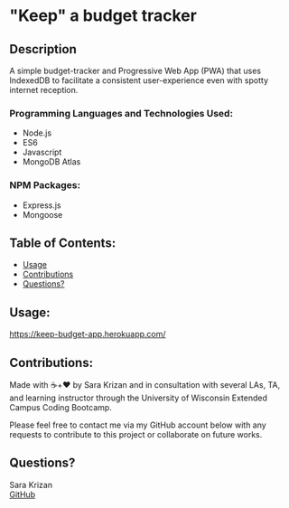 # "Keep" a budget tracker

## Description
A simple budget-tracker and Progressive Web App (PWA) that uses IndexedDB to facilitate a consistent user-experience even with spotty internet reception.


### Programming Languages and Technologies Used:
- Node.js
- ES6
- Javascript
- MongoDB Atlas

### NPM Packages:
- Express.js
- Mongoose

## Table of Contents:
- [Usage](#usage)
- [Contributions](#contribution-guidelines)
- [Questions?](#questions?)


## <a name="usage">Usage</a>:
https://keep-budget-app.herokuapp.com/


    
## <a name="contribution-guidelines">Contributions</a>:
Made with ☕+❤️ by Sara Krizan and in consultation with several LAs, TA, and learning instructor through the University of Wisconsin Extended Campus Coding Bootcamp.

Please feel free to contact me via my GitHub account below with any requests to contribute to this project or collaborate on future works.
    

## <a name="questions?">Questions?</a> 
Sara Krizan    
[GitHub](https://github.com/SMKrizan)
    